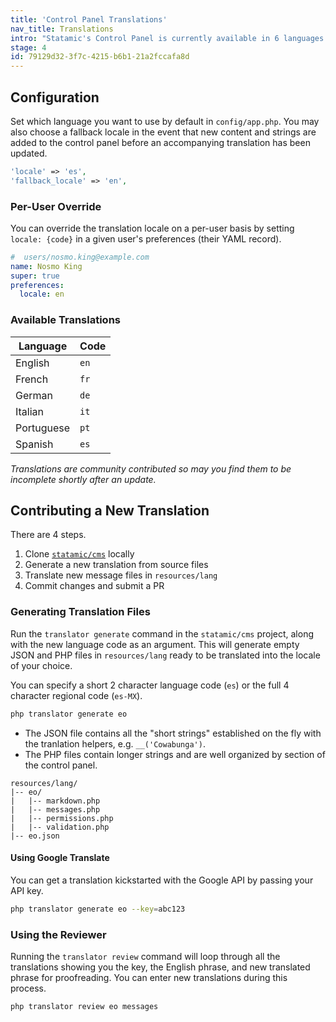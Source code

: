 ```yaml
---
title: 'Control Panel Translations'
nav_title: Translations
intro: "Statamic's Control Panel is currently available in 6 languages. We always welcome new translations!"
stage: 4
id: 79129d32-3f7c-4215-b6b1-21a2fccafa8d
---
```

## Configuration

Set which language you want to use by default in `config/app.php`. You may also choose a fallback locale in the event that new content and strings are added to the control panel before an accompanying translation has been updated.

``` php
'locale' => 'es',
'fallback_locale' => 'en',
```

### Per-User Override

You can override the translation locale on a per-user basis by setting `locale: {code}` in a given user's preferences (their YAML record).

``` yaml
#  users/nosmo.king@example.com
name: Nosmo King
super: true
preferences:
  locale: en
```

### Available Translations

| Language | Code |
|----------|------|
| English | `en` |
| French | `fr` |
| German | `de` |
| Italian | `it` |
| Portuguese | `pt` |
| Spanish | `es` |

_Translations are community contributed so may you find them to be incomplete shortly after an update._

## Contributing a New Translation

There are 4 steps.

1. Clone [`statamic/cms`](https://github.com/statamic/cms) locally
2. Generate a new translation from source files
3. Translate new message files in `resources/lang`
4. Commit changes and submit a PR

### Generating Translation Files

Run the `translator generate` command in the `statamic/cms` project, along with the new language code as an argument. This will generate empty JSON and PHP files in `resources/lang` ready to be translated into the locale of your choice.

You can specify a short 2 character language code (`es`) or the full 4 character regional code (`es-MX`).

``` bash
php translator generate eo
```

- The JSON file contains all the "short strings" established on the fly with the tranlation helpers, e.g. `__('Cowabunga')`.
- The PHP files contain longer strings and are well organized by section of the control panel.

``` files
resources/lang/
|-- eo/
|   |-- markdown.php
|   |-- messages.php
|   |-- permissions.php
|   |-- validation.php
|-- eo.json
```

#### Using Google Translate

You can get a translation kickstarted with the Google API by passing your API key.

``` bash
php translator generate eo --key=abc123
```

### Using the Reviewer

Running the `translator review` command will loop through all the translations showing you the key, the English phrase, and new translated phrase for proofreading. You can enter new translations during this process.

``` bash
php translator review eo messages
```
